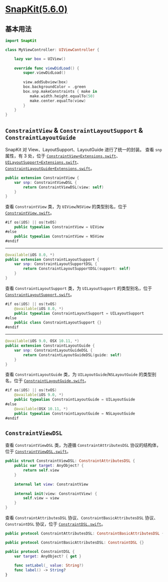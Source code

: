 # [SnapKit(5.6.0)](https://github.com/SnapKit/SnapKit/tree/5.6.0)

## 基本用法
```swift
import SnapKit

class MyViewController: UIViewController {

    lazy var box = UIView()
    
    override func viewDidLoad() {
        super.viewDidLoad()
        
        view.addSubview(box)
        box.backgroundColor = .green
        box.snp.makeConstraints { make in
           make.width.height.equalTo(50)
           make.center.equalTo(view)
        }
    }
}
```

## `ConstraintView` & `ConstraintLayoutSupport` & `ConstraintLayoutGuide`
SnapKit 对 View、LayoutSupport、LayoutGuide 进行了统一的封装。
查看 `snp` 属性，有 3 处，位于 [`ConstraintView+Extensions.swift`](https://github.com/SnapKit/SnapKit/blob/5.6.0/Sources/ConstraintView%2BExtensions.swift)、[`UILayoutSupport+Extensions.swift`](https://github.com/SnapKit/SnapKit/blob/5.6.0/Sources/UILayoutSupport%2BExtensions.swift)、[`ConstraintLayoutGuide+Extensions.swift`](https://github.com/SnapKit/SnapKit/blob/5.6.0/Sources/ConstraintLayoutGuide%2BExtensions.swift)。
```swift
public extension ConstraintView {
    var snp: ConstraintViewDSL {
        return ConstraintViewDSL(view: self)
    }
}
```

查看 `ConstraintView` 类，为 `UIView`/`NSView` 的类型别名，位于 [`ConstraintView.swift`](https://github.com/SnapKit/SnapKit/blob/5.6.0/Sources/ConstraintView.swift)。
```swift
#if os(iOS) || os(tvOS)
    public typealias ConstraintView = UIView
#else
    public typealias ConstraintView = NSView
#endif
```

---

```swift
@available(iOS 8.0, *)
public extension ConstraintLayoutSupport {
    var snp: ConstraintLayoutSupportDSL {
        return ConstraintLayoutSupportDSL(support: self)
    }
}
```

查看 `ConstraintLayoutSupport` 类，为 `UILayoutSupport` 的类型别名，位于 [`ConstraintLayoutSupport.swift`](https://github.com/SnapKit/SnapKit/blob/5.6.0/Sources/ConstraintLayoutSupport.swift)。

```swift
#if os(iOS) || os(tvOS)
    @available(iOS 8.0, *)
    public typealias ConstraintLayoutSupport = UILayoutSupport
#else
    public class ConstraintLayoutSupport {}
#endif
```

---

```swift
@available(iOS 9.0, OSX 10.11, *)
public extension ConstraintLayoutGuide {
    var snp: ConstraintLayoutGuideDSL {
        return ConstraintLayoutGuideDSL(guide: self)
    }
}
```

查看 `ConstraintLayoutGuide` 类，为 `UILayoutGuide`/`NSLayoutGuide` 的类型别名，位于 [`ConstraintLayoutGuide.swift`](https://github.com/SnapKit/SnapKit/blob/5.6.0/Sources/ConstraintLayoutGuide.swift)。
```swift
#if os(iOS) || os(tvOS)
    @available(iOS 9.0, *)
    public typealias ConstraintLayoutGuide = UILayoutGuide
#else
    @available(OSX 10.11, *)
    public typealias ConstraintLayoutGuide = NSLayoutGuide
#endif
```

## `ConstraintViewDSL`
查看 `ConstraintViewDSL` 类，为遵循 `ConstraintAttributesDSL` 协议的结构体，位于 [`ConstraintViewDSL.swift`](https://github.com/SnapKit/SnapKit/blob/5.6.0/Sources/ConstraintViewDSL.swift)。
```swift
public struct ConstraintViewDSL: ConstraintAttributesDSL {
    public var target: AnyObject? {
        return self.view
    }
    
    internal let view: ConstraintView
    
    internal init(view: ConstraintView) {
        self.view = view   
    }
}
```

查看 `ConstraintAttributesDSL` 协议、`ConstraintBasicAttributesDSL` 协议、`ConstraintDSL` 协议，位于 [`ConstraintDSL.swift`](https://github.com/SnapKit/SnapKit/blob/5.6.0/Sources/ConstraintDSL.swift)。
```swift
public protocol ConstraintAttributesDSL: ConstraintBasicAttributesDSL {}

public protocol ConstraintBasicAttributesDSL: ConstraintDSL {}

public protocol ConstraintDSL {
    var target: AnyObject? { get }
    
    func setLabel(_ value: String?)
    func label() -> String?
}
```


